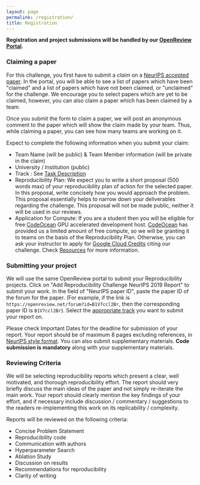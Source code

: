 ```yaml
---
layout: page
permalink: /registration/
title: Registration
---
```


**Registration and project submissions will be handled by our [OpenReview Portal](https://openreview.net/group?id=NeurIPS.cc/2019/Reproducibility_Challenge).**

### Claiming a paper

For this challenge, you first have to submit a _claim_ on a [NeurIPS accepted paper](https://neurips.cc/Conferences/2019/AcceptedPapersInitial).
In the portal, you will be able to see a list of papers which have been "claimed" and a list of papers which have not been claimed, or "unclaimed" for the challenge. We encourage you to select papers which are yet to be claimed, however, you can also claim a paper which has been claimed by a team.

Once you submit the form to claim a paper, we will post an anonymous comment to the paper which will show the claim made by your team. Thus, while claiming a paper, you can see how many teams are working on it.

Expect to complete the following information when you submit your claim:

- Team Name (will be public) & Team Member information (will be private in the claim)
- University / Institution (public)
- Track : See [Task Description](/neurips2019/task/)
- Reproducibility Plan: We expect you to write a short proposal (500 words max) of your reproducibility plan of action for the selected paper. In this proposal, write concisely how you would approach the problem. This proposal essentially helps to narrow down your deliverables regarding the challenge. This proposal will not be made public, neither it will be used in our reviews.
- Application for Compute: If you are a student then you will be eligible for free [CodeOcean](https://codeocean.com/) GPU accelerated development host. [CodeOcean](https://codeocean.com/) has provided us a limited amount of free compute, so we will be granting it to teams on the basis of the Reproducibility Plan. Otherwise, you can ask your instructor to apply for [Google Cloud Credits](https://cloud.google.com/edu/) citing our challenge. Check [Resources]() for more information.

### Submitting your project

We will use the same OpenReview portal to submit your Reproducibility projects. Click on "Add Reproducibility Challenge NeurIPS 2019 Report" to submit your work. In the field of "NeurIPS paper ID", paste the paper ID of the forum for the paper. (For example, if the link is `https://openreview.net/forum?id=B1V7ccl2Br`, then the corresponding paper ID is `B1V7ccl2Br`). Select the [appropriate track](/neurips2019/task/) you want to submit your report on.

Please check Important Dates for the deadline for submission of your report. Your report should be of maximum 8 pages excluding references, in [NeurIPS style format](https://neurips.cc/Conferences/2019/PaperInformation/StyleFiles). You can also submit supplementary materials. **Code submission is mandatory** along with your supplementary materials.

### Reviewing Criteria

We will be selecting reproducibility reports which present a clear, well motivated, and thorough reproducibility effort. The report should very briefly discuss the main ideas of the paper and not simply re-iterate the main work. Your report should clearly mention the key findings of your effort, and if necessary include discussion / commentary / suggestions to the readers re-implementing this work on its replicability / complexity.

Reports will be reviewed on the following criteria:

- Concise Problem Statement
- Reproducibility code
- Communication with authors
- Hyperparameter Search
- Ablation Study
- Discussion on results
- Recommendations for reproducibility
- Clarity of writing
